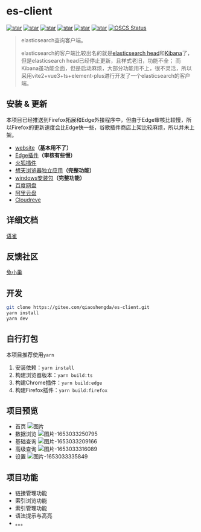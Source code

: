 # es-client


[![star](https://gitee.com/qiaoshengda/es-client/badge/star.svg?theme=white)](https://gitee.com/qiaoshengda/es-client)
[![star](https://img.shields.io/github/stars/q2316367743/es-client?style=social)](https://github.com/q2316367743/es-client/)
[![star](https://up.apps.vip/storeicon/w-bright.svg)](https://a.apps.vip/d.appStore/index.html#/share?id=NdAH5w)
[![star](https://img.shields.io/badge/edge-v2.4.0-%230883d8)](https://microsoftedge.microsoft.com/addons/detail/esclient/aonamamifdfigcflbeokdndfappnmogo)
[![star](https://img.shields.io/badge/firefox-v2.4.0-%23ff3847)](https://addons.mozilla.org/zh-CN/firefox/addon/es-client/)
[![star](https://img.shields.io/badge/windows-v2.4.0-%2324c8db)](https://www.aliyundrive.com/s/wRg2ZS2K6ME)
[![OSCS Status](https://www.oscs1024.com/platform/badge/es-client.svg?size=small)](https://www.murphysec.com/accept?code=9a8096e0fd00acdcdb1901030f42d5d6&type=1&from=2)

> elasticsearch查询客户端。
> 
> elasticsearch的客户端比较出名的就是[elasticsearch head](https://github.com/mobz/elasticsearch-head)和[Kibana](https://github.com/elastic/kibana)了，
> 但是elasticsearch head已经停止更新，且样式老旧，功能不全；
> 而Kibana虽功能全面，但是启动麻烦，大部分功能用不上，很不灵活，所以采用vite2+vue3+ts+element-plus进行开发了一个elasticsearch的客户端。

## 安装 & 更新

本项目已经推送到Firefox拓展和Edge外接程序中，但由于Edge审核比较慢，所以Firefox的更新速度会比Edge快一些，谷歌插件商店上架比较麻烦，所以并未上架。

- [website](https://project.esion.xyz/es-client/)**（基本用不了）**
- [Edge插件](https://microsoftedge.microsoft.com/addons/detail/esclient/aonamamifdfigcflbeokdndfappnmogo)**（审核有些慢）**
- [火狐插件](https://addons.mozilla.org/zh-CN/firefox/addon/es-client/)
- [想天浏览器独立应用](https://a.apps.vip/d.appStore/index.html#/share?id=NdAH5w)**（完整功能）**
- [windows安装包](https://gitee.com/qiaoshengda/es-client/releases/tag/v2.4.0)**（完整功能）**
- [百度网盘](https://pan.baidu.com/s/1sTd8aOWai-n3hxMur11iXA?pwd=3e5t)
- [阿里云盘](https://www.aliyundrive.com/s/wRg2ZS2K6ME)
- [Cloudreve](https://explorer.esion.xyz/s/e8up)

## 详细文档

[语雀](https://www.yuque.com/baozhiyige-tewwf/ygxv4r)

## 反馈社区

[兔小巢](https://support.qq.com/products/489458)

## 开发

```bash
git clone https://gitee.com/qiaoshengda/es-client.git
yarn install
yarn dev
```

## 自行打包

本项目推荐使用`yarn`

1. 安装依赖：`yarn install`
2. 构建浏览器版本：`yarn build:ts`
3. 构建Chrome插件：`yarn build:edge`
4. 构建Firefox插件：`yarn build:firefox`

## 项目预览

- 首页
![图片](https://static.esion.xyz/picture/%E5%9B%BE%E7%89%87.png)
- 数据浏览
![图片-1653033250795](https://static.esion.xyz/picture/%E5%9B%BE%E7%89%87-1653033250795.png)
- 基础查询
![图片-1653033209166](https://static.esion.xyz/picture/%E5%9B%BE%E7%89%87-1653033209166.png)
- 高级查询
![图片-1653033316089](https://static.esion.xyz/picture/%E5%9B%BE%E7%89%87-1653033316089.png)
- 设置
![图片-1653033335849](https://static.esion.xyz/picture/%E5%9B%BE%E7%89%87-1653033335849.png)

## 项目功能

- 链接管理功能
- 索引浏览功能
- 索引管理功能
- 语法提示与高亮
- 。。。
